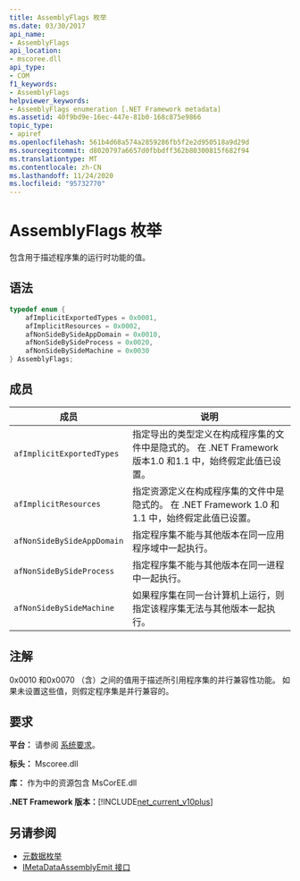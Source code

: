 ```yaml
---
title: AssemblyFlags 枚举
ms.date: 03/30/2017
api_name:
- AssemblyFlags
api_location:
- mscoree.dll
api_type:
- COM
f1_keywords:
- AssemblyFlags
helpviewer_keywords:
- AssemblyFlags enumeration [.NET Framework metadata]
ms.assetid: 40f9bd9e-16ec-447e-81b0-168c875e9866
topic_type:
- apiref
ms.openlocfilehash: 561b4d68a574a2859286fb5f2e2d950518a9d29d
ms.sourcegitcommit: d8020797a6657d0fbbdff362b80300815f682f94
ms.translationtype: MT
ms.contentlocale: zh-CN
ms.lasthandoff: 11/24/2020
ms.locfileid: "95732770"
---
```

# <a name="assemblyflags-enumeration"></a>AssemblyFlags 枚举

包含用于描述程序集的运行时功能的值。  
  
## <a name="syntax"></a>语法  
  
```cpp  
typedef enum {  
    afImplicitExportedTypes = 0x0001,  
    afImplicitResources = 0x0002,  
    afNonSideBySideAppDomain = 0x0010,  
    afNonSideBySideProcess = 0x0020,  
    afNonSideBySideMachine = 0x0030  
} AssemblyFlags;  
```  
  
## <a name="members"></a>成员  
  
|成员|说明|  
|------------|-----------------|  
|`afImplicitExportedTypes`|指定导出的类型定义在构成程序集的文件中是隐式的。 在 .NET Framework 版本1.0 和1.1 中，始终假定此值已设置。|  
|`afImplicitResources`|指定资源定义在构成程序集的文件中是隐式的。 在 .NET Framework 1.0 和1.1 中，始终假定此值已设置。|  
|`afNonSideBySideAppDomain`|指定程序集不能与其他版本在同一应用程序域中一起执行。|  
|`afNonSideBySideProcess`|指定程序集不能与其他版本在同一进程中一起执行。|  
|`afNonSideBySideMachine`|如果程序集在同一台计算机上运行，则指定该程序集无法与其他版本一起执行。|  
  
## <a name="remarks"></a>注解  

 0x0010 和0x0070 （含）之间的值用于描述所引用程序集的并行兼容性功能。 如果未设置这些值，则假定程序集是并行兼容的。  
  
## <a name="requirements"></a>要求  

 **平台：** 请参阅 [系统要求](../../get-started/system-requirements.md)。  
  
 **标头：** Mscoree.dll  
  
 **库：** 作为中的资源包含 MsCorEE.dll  
  
 **.NET Framework 版本：**[!INCLUDE[net_current_v10plus](../../../../includes/net-current-v10plus-md.md)]  
  
## <a name="see-also"></a>另请参阅

- [元数据枚举](metadata-enumerations.md)
- [IMetaDataAssemblyEmit 接口](imetadataassemblyemit-interface.md)
